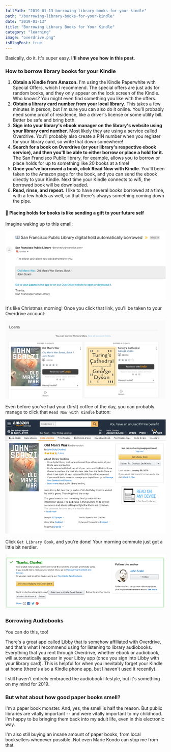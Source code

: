 ```yaml
---
fullPath: "2019-01-13-borrowing-library-books-for-your-kindle"
path: "/borrowing-library-books-for-your-kindle"
date: "2019-01-13"
title: "Borrowing Library Books for Your Kindle"
category: "learning"
image: "overdrive.png"
isBlogPost: true
---
```


Basically, do it. It's super easy. **I'll show you how in this post.**

### How to borrow library books for your Kindle

1. **Obtain a Kindle from Amazon.** I'm using the Kindle Paperwhite with Special Offers, which I recommend. The special offers are just ads for random books, and they only appear on the lock screen of the Kindle. Who knows? You might even find something you like with the offers.
2. **Obtain a library card number from your local library.** This takes a few minutes in person, but I'm sure you can also do it online. You'll probably need some proof of residence, like a driver's license or some utility bill. Better be safe and bring both.
3. **Sign into your library's ebook manager on the library's website using your library card number**. Most likely they are using a service called Overdrive. You'll probably also create a PIN number when you register for your library card, so write that down somewhere!
4. **Search for a book on Overdrive (or your library's respective ebook service), and then you'll be able to either borrow or place a hold for it.** The San Francisco Public library, for example, allows you to borrow or place holds for up to something like 20 books at a time!
5. **Once you've borrowed a book, click Read Now with Kindle**. You'll been taken to the Amazon page for the book, and you can send the ebook directly to your Kindle. Next time your Kindle connects to wifi, the borrowed book will be downloaded.
6. **Read, rinse, and repeat.** I like to have several books borrowed at a time, with a few holds as well, so that there's always something coming down the pipe.

#### 🎁 Placing holds for books is like sending a gift to your future self

Imagine waking up to this email:

![email](./images/email.png)

It's like Christmas morning! Once you click that link, you'll be taken to your Overdrive account:

![overdrive](./images/overdrive.png)

Even before you've had your (first) coffee of the day, you can probably manage to click that `Read Now with Kindle` button:

![amazon](./images/amazon.png)

Click `Get Library Book`, and you're done! Your morning commute just got a little bit nerdier.

![borrowed](./images/borrowed.png)

### Borrowing Audiobooks

You can do this, too! 

There's a great app called [Libby](https://meet.libbyapp.com/) that is somehow affiliated with Overdrive, and that's what I recommend using for listening to library audiobooks. Everything that you rent through Overdrive, whether ebook or audiobook, will automatically appear in your Libby app (once you sign into Libby with your library card). This is helpful for when you inevitably forget your Kindle at home (there's also a Kindle phone app, but I haven't used it recently).

I still haven't entirely embraced the audiobook lifestyle, but it's something on my mind for 2019.

### But what about how good paper books smell?

I'm a paper book monster. And, yes, the smell is half the reason. But public libraries are vitally important -- and were vitally important to my childhood. I'm happy to be bringing them back into my adult life, even in this electronic way.

I'm also still buying an insane amount of paper books, from local booksellers whenever possible. Not even Marie Kondo can stop me from that.